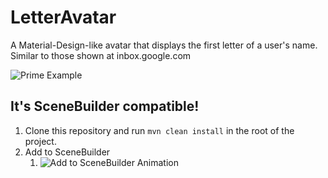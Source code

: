 # LetterAvatar
A Material-Design-like avatar that displays the first letter of a user's name. Similar to those shown at inbox.google.com

![Prime Example](https://i.imgur.com/OsmmaMe.png)


## It's SceneBuilder compatible!

1. Clone this repository and run `mvn clean install` in the root of the project.
2. Add to SceneBuilder
    1. ![Add to SceneBuilder Animation](https://i.imgur.com/7DHuDJQ.gif)
